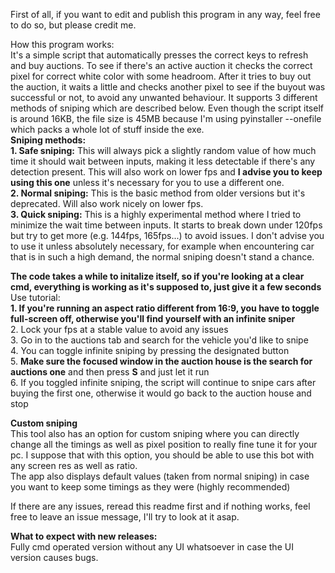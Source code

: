 First of all, if you want to edit and publish this program in any way, feel free to do so, but please credit me.

How this program works:  
It's a simple script that automatically presses the correct keys to refresh and buy auctions. To see if there's an active auction it checks the correct pixel for correct white color with some headroom. After it tries to buy out the auction, it waits a little and checks another pixel to see if the buyout was successful or not, to avoid any unwanted behaviour. It supports 3 different methods of sniping which are described below. Even though the script itself is around 16KB, the file size is 45MB because I'm using pyinstaller --onefile which packs a whole lot of stuff inside the exe.  
**Sniping methods:**  
**1. Safe sniping:** This will always pick a slightly random value of how much time it should wait between inputs, making it less detectable if there's any detection present. This will also work on lower fps and **I advise you to keep using this one** unless it's necessary for you to use a different one.  
**2. Normal sniping:** This is the basic method from older versions but it's deprecated. Will also work nicely on lower fps.  
**3. Quick sniping:** This is a highly experimental method where I tried to minimize the wait time between inputs. It starts to break down under 120fps but try to get more (e.g. 144fps, 165fps...) to avoid issues. I don't advise you to use it unless absolutely necessary, for example when encountering car that is in such a high demand, the normal sniping doesn't stand a chance.

**The code takes a while to initalize itself, so if you're looking at a clear cmd, everything is working as it's supposed to, just give it a few seconds**  
Use tutorial:  
**1. If you're running an aspect ratio different from 16:9, you have to toggle full-screen off, otherwise you'll find yourself with an infinite sniper**  
2. Lock your fps at a stable value to avoid any issues  
3. Go in to the auctions tab and search for the vehicle you'd like to snipe  
4. You can toggle infinite sniping by pressing the designated button  
5. **Make sure the focused window in the auction house is the search for auctions one** and then press **S** and just let it run  
6. If you toggled infinite sniping, the script will continue to snipe cars after buying the first one, otherwise it would go back to the auction house and stop  

**Custom sniping**  
This tool also has an option for custom sniping where you can directly change all the timings as well as pixel position to really fine tune it for your pc. I suppose that with this option, you should be able to use this bot with any screen res as well as ratio.  
The app also displays default values (taken from normal sniping) in case you want to keep some timings as they were (highly recommended)

If there are any issues, reread this readme first and if nothing works, feel free to leave an issue message, I'll try to look at it asap.

**What to expect with new releases:**  
Fully cmd operated version without any UI whatsoever in case the UI version causes bugs.
